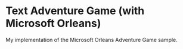 # Text Adventure Game (with Microsoft Orleans)
My implementation of the Microsoft Orleans Adventure Game sample.
